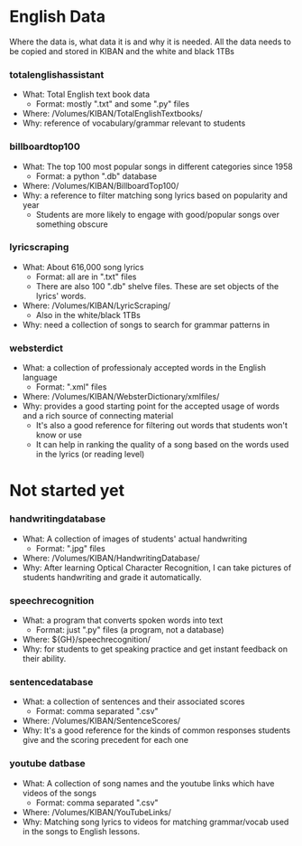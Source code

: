 # English Data
Where the data is, what data it is and why it is needed.
All the data needs to be copied and stored in KIBAN and the white and black 1TBs

### totalenglishassistant
  * What: Total English text book data
    * Format: mostly ".txt" and some ".py" files
  * Where: /Volumes/KIBAN/TotalEnglishTextbooks/
  * Why: reference of vocabulary/grammar relevant to students

### billboardtop100
  * What: The top 100 most popular songs in different categories since 1958
    * Format: a python ".db" database
  * Where: /Volumes/KIBAN/BillboardTop100/
  * Why: a reference to filter matching song lyrics based on popularity and year
    * Students are more likely to engage with good/popular songs over something obscure

### lyricscraping
  * What: About 616,000 song lyrics
    * Format: all are in ".txt" files
    * There are also 100 ".db" shelve files. These are set objects of the lyrics' words.
  * Where: /Volumes/KIBAN/LyricScraping/
    * Also in the white/black 1TBs
  * Why: need a collection of songs to search for grammar patterns in

### websterdict
  * What: a collection of professionaly accepted words in the English language
    * Format: ".xml" files
  * Where: /Volumes/KIBAN/WebsterDictionary/xmlfiles/
  * Why: provides a good starting point for the accepted usage of words and a rich source of connecting material
    * It's also a good reference for filtering out words that students won't know or use
    * It can help in ranking the quality of a song based on the words used in the lyrics (or reading level)


# Not started yet
### handwritingdatabase
  * What: A collection of images of students' actual handwriting
    * Format: ".jpg" files
  * Where: /Volumes/KIBAN/HandwritingDatabase/
  * Why: After learning Optical Character Recognition, I can take pictures of students handwriting and grade it automatically.

### speechrecognition
  * What: a program that converts spoken words into text
    * Format: just ".py" files (a program, not a database)
  * Where: ${GH}/speechrecognition/
  * Why: for students to get speaking practice and get instant feedback on their ability.
  

### sentencedatabase
  * What: a collection of sentences and their associated scores
    * Format: comma separated ".csv" 
  * Where: /Volumes/KIBAN/SentenceScores/
  * Why: It's a good reference for the kinds of common responses students give and the scoring precedent for each one

### youtube datbase
  * What: A collection of song names and the youtube links which have videos of the songs
    * Format: comma separated ".csv"
  * Where: /Volumes/KIBAN/YouTubeLinks/
  * Why: Matching song lyrics to videos for matching grammar/vocab used in the songs to English lessons.
